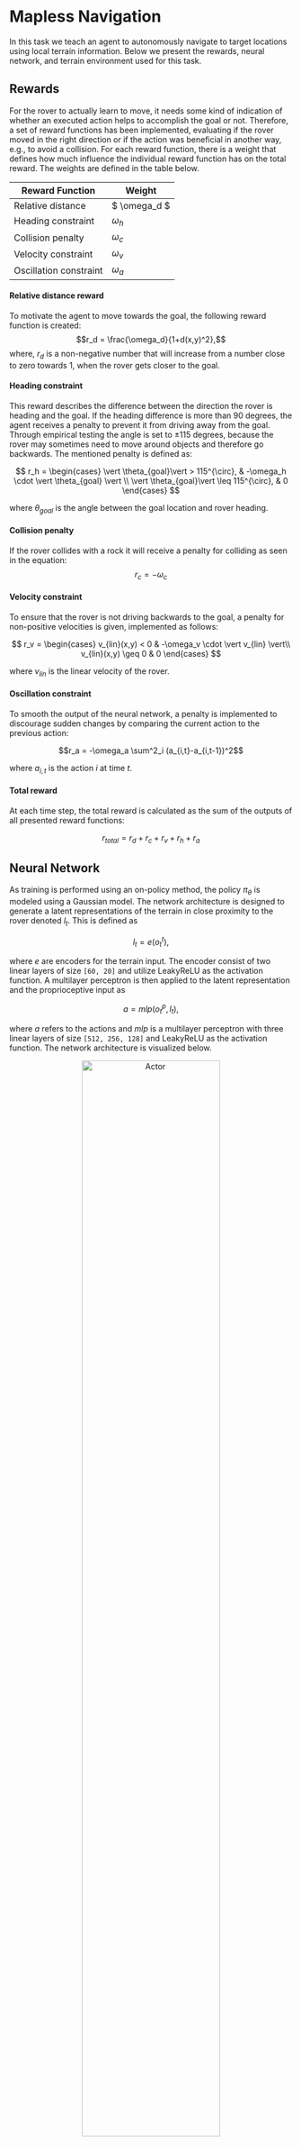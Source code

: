 # Mapless Navigation
In this task we teach an agent to autonomously navigate to target locations using local terrain information. Below we present the rewards, neural network, and terrain environment used for this task.
## Rewards
For the rover to actually learn to move, it needs some kind of indication of whether an executed action helps to accomplish the goal or not. Therefore, a set of reward functions has been implemented, evaluating if the rover moved in the right direction or if the action was beneficial in another way, e.g., to avoid a collision. For each reward function, there is a weight that defines how much influence the individual reward function has on the total reward. The weights are defined in the table below.
<div align="center">

| Reward Function            | Weight   |
|----------------------------|----------|
| Relative distance          | $ \omega_d $ |
| Heading constraint         | $\omega_h$ |
| Collision penalty          | $\omega_c$ |
| Velocity constraint        | $\omega_v$ |
| Oscillation constraint     | $\omega_a$ |

</div>

#### Relative distance reward
To motivate the agent to move towards the goal, the following reward function is created:
$$r_d = \frac{\omega_d}{1+d(x,y)^2},$$
where, $r_d$ is a non-negative number that will increase from a number close to zero towards 1, when the rover gets closer to the goal.

#### Heading constraint
This reward describes the difference between the direction the rover is heading and the goal. If the heading difference is more than 90 degrees, the agent receives a penalty to prevent it from driving away from the goal. Through empirical testing the angle is set to ±115 degrees, because the rover may sometimes need to move around objects and therefore go backwards. The mentioned penalty is defined as:

$$
r_h =
\begin{cases}
\vert \theta_{goal}\vert > 115^{\circ}, & -\omega_h \cdot \vert \theta_{goal} \vert \\
\vert \theta_{goal}\vert \leq 115^{\circ}, & 0
\end{cases}
$$

where $\theta_{goal}$ is the angle between the goal location and rover heading.

#### Collision penalty
If the rover collides with a rock it will receive a penalty for colliding as seen in the equation:
$$r_c = -\omega_c$$

#### Velocity constraint
To ensure that the rover is not driving backwards to the goal, a penalty for non-positive velocities is given, implemented as follows:

$$
r_v =
\begin{cases}
v_{lin}(x,y) < 0    & -\omega_v \cdot \vert v_{lin} \vert\\
v_{lin}(x,y) \geq 0 & 0
\end{cases}
$$

where $v_{lin}$ is the linear velocity of the rover.

#### Oscillation constraint
To smooth the output of the neural network, a penalty is implemented to discourage sudden changes by comparing the current action to the previous action:

$$r_a = -\omega_a \sum^2_i (a_{i,t}-a_{i,t-1})^2$$

where $a_{i,t}$ is the action $i$ at time $t$.

#### Total reward
At each time step, the total reward is calculated as the sum of the outputs of all presented reward functions:

$$r_{total} = r_d  + r_c + r_v + r_h + r_a$$

## Neural Network
As training is performed using an on-policy method, the policy $\pi_\theta$ is modeled using a Gaussian model. The network architecture is designed to generate a latent representations of the terrain in close proximity to the rover denoted $l_t$. This is defined as

$$
l_t = e(o_t^t),
$$

where $e$ are encoders for the terrain input. The encoder consist of two linear layers of size `[60, 20]` and utilize LeakyReLU as the activation function. A multilayer perceptron is then applied to the latent representation and the proprioceptive input as

$$
    a = mlp(o_t^p, l_t),
$$

where $a$ refers to the actions and $mlp$ is a multilayer perceptron with three linear layers of size `[512, 256, 128]` and LeakyReLU as the activation function. The network architecture is visualized below.



<div align="center">
    <img src="https://github.com/abmoRobotics/isaac_rover_orbit/assets/56405924/2ad437de-9453-4793-afd7-062cde05e8ff" width="70%" alt="Actor">
</div>

## Environment

Below the environment used in this task in shown, it features a 200m x 200m map with obstacles.
<div align="center">
    <img src="https://github.com/abmoRobotics/isaac_rover_orbit/assets/56405924/bfdb1586-a507-4f6f-bbef-4a1dacc435ef" width="70%" alt="Env">
</div>

# Tube Grasping

